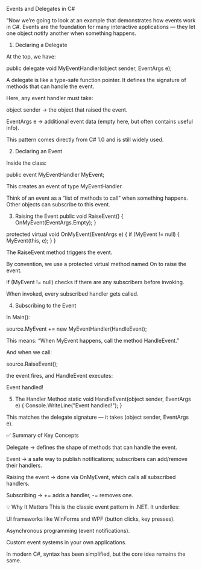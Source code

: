 Events and Delegates in C#

“Now we’re going to look at an example that demonstrates how events work in C#. Events are the foundation for many interactive applications — they let one object notify another when something happens.

1. Declaring a Delegate

At the top, we have:

public delegate void MyEventHandler(object sender, EventArgs e);


A delegate is like a type-safe function pointer.
It defines the signature of methods that can handle the event.

Here, any event handler must take:

object sender → the object that raised the event.

EventArgs e → additional event data (empty here, but often contains useful info).

This pattern comes directly from C# 1.0 and is still widely used.

2. Declaring an Event

Inside the class:

public event MyEventHandler MyEvent;


This creates an event of type MyEventHandler.

Think of an event as a “list of methods to call” when something happens. Other objects can subscribe to this event.

3. Raising the Event
public void RaiseEvent()
{
    OnMyEvent(EventArgs.Empty);
}

protected virtual void OnMyEvent(EventArgs e)
{
    if (MyEvent != null)
    {
        MyEvent(this, e);
    }
}


The RaiseEvent method triggers the event.

By convention, we use a protected virtual method named On<EventName> to raise the event.

if (MyEvent != null) checks if there are any subscribers before invoking.

When invoked, every subscribed handler gets called.

4. Subscribing to the Event

In Main():

source.MyEvent += new MyEventHandler(HandleEvent);


This means: “When MyEvent happens, call the method HandleEvent.”

And when we call:

source.RaiseEvent();


the event fires, and HandleEvent executes:

Event handled!

5. The Handler Method
static void HandleEvent(object sender, EventArgs e)
{
    Console.WriteLine("Event handled!");
}


This matches the delegate signature — it takes (object sender, EventArgs e).

✅ Summary of Key Concepts

Delegate → defines the shape of methods that can handle the event.

Event → a safe way to publish notifications; subscribers can add/remove their handlers.

Raising the event → done via OnMyEvent, which calls all subscribed handlers.

Subscribing → += adds a handler, -= removes one.

💡 Why It Matters
This is the classic event pattern in .NET. It underlies:

UI frameworks like WinForms and WPF (button clicks, key presses).

Asynchronous programming (event notifications).

Custom event systems in your own applications.

In modern C#, syntax has been simplified, but the core idea remains the same.
